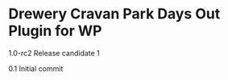 Drewery Cravan Park Days Out Plugin for WP
==========================================

1.0-rc2 Release candidate 1

0.1 Initial commit
